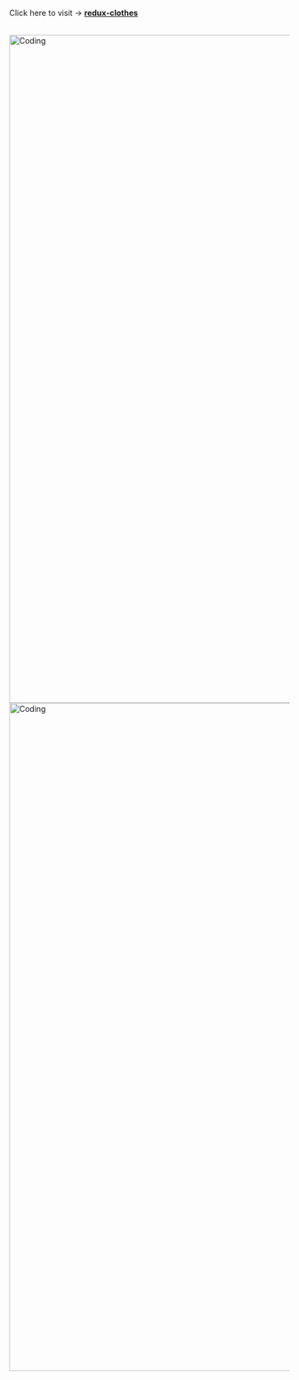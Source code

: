 <span>Click here to visit -> </span> <a href="https://kyufakeshop.netlify.app/" target="_blank"><strong>redux-clothes</strong></a>
<br/>
<br/>

<img alt="Coding" width="1200" src="https://scontent.fhan4-2.fna.fbcdn.net/v/t1.15752-9/318534826_3284239231904861_7737776464292278186_n.png?_nc_cat=111&ccb=1-7&_nc_sid=ae9488&_nc_ohc=t8hXXSqdZLcAX-Xj-L2&_nc_ht=scontent.fhan4-2.fna&oh=03_AdSWVHRbE_UZSM4SFwpv5_7FlynlooI18eNsoTGsD_ZEgQ&oe=63BBD5F1">
<br/>

<img alt="Coding" width="1200" marginTop="5rem" src="https://scontent.fhan4-2.fna.fbcdn.net/v/t1.15752-9/314500249_511472800935466_1247295700131004100_n.png?_nc_cat=111&ccb=1-7&_nc_sid=ae9488&_nc_ohc=9KOr7B7iUZ0AX8ZRejs&_nc_ht=scontent.fhan4-2.fna&oh=03_AdQo1O9FcxsfWg0owiSmthgmLb0xYHCH_o06Xg-roAVF2g&oe=63BBBF82">

